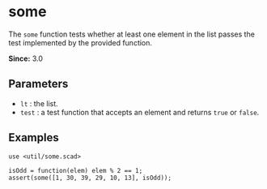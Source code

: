 # some

The `some` function tests whether at least one element in the list passes the test implemented by the provided function. 

**Since:** 3.0

## Parameters

- `lt` : the list.
- `test` : a test function that accepts an element and returns `true` or `false`.

## Examples

    use <util/some.scad>
   
    isOdd = function(elem) elem % 2 == 1;
    assert(some([1, 30, 39, 29, 10, 13], isOdd));